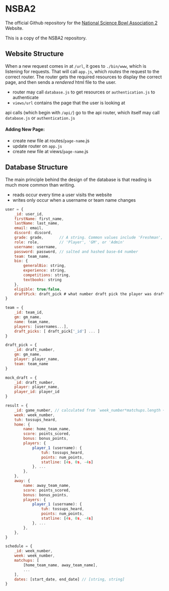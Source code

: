 # NSBA2

The official Github repository for the [National Science Bowl Association 2](https://nsba2.herokuapp.com) Website.

This is a copy of the NSBA2 repository.

## Website Structure

When a new request comes in at `/url`, it goes to `./bin/www`, which is listening for requests.
That will call `app.js`, which _routes_ the request to the correct router.
The router gets the required resources to display the correct page, and then sends a _rendered_ html file to the user.

- router may call `database.js` to get resources or `authentication.js` to authenticate
- `views/url` contains the page that the user is looking at

api calls (which begin with `/api/`) go to the api router, which itself may call `database.js` or `authentication.js`

#### Adding New Page:

- create new file at routes/`page-name`.js
- update router on `app.js`
- create new file at views/`page-name`.js

## Database Structure

The main principle behind the design of the database is that reading is much more common than writing.

- reads occur every time a user visits the website
- writes only occur when a username or team name changes

```js
user = {
    _id: user_id,
    firstName: first_name,
    lastName: last_name,
    email: email,
    discord: discord,
    grade: grade,       // A string. Common values include 'Freshman', 'Sophomore', 'Junior', 'Senior', or 'College'
    role: role,         // 'Player', 'GM', or 'Admin'
    username: username,
    password: password, // salted and hashed base-64 number
    team: team_name,
    bio: {
        generalBio: string,
        experience: string,
        competitions: string,
        textbooks: string
    },
    eligible: true/false,
    draftPick: draft_pick # what number draft pick the player was drafted at
}

team = {
    _id: team_id,
    gm: gm_name,
    name: team_name,
    players: [usernames...],
    draft_picks: [ draft_pick['_id'] ... ]
}

draft_pick = {
    _id: draft_number,
    gm: gm_name,
    player: player_name,
    team: team_name
}

mock_draft = {
    _id: draft_number,
    player: player_name,
    player_id: player_id
}

result = {
    _id: game_number, // calculated from `week_number*matchups.length + matchups.indexOf(this_game)`, but not guaranteed
    week: week_number,
    tuh: tossups_heard,
    home: {
        name: home_team_name,
        score: points_scored,
        bonus: bonus_points,
        players: {
            player_1 (username): {
                tuh: tossups_heard,
                points: num_points,
                statline: [4s, 0s, -4s]
            }, ...
        },
    },
    away: {
        name: away_team_name,
        score: points_scored,
        bonus: bonus_points,
        players: {
            player_1 (username): {
                tuh: tossups_heard,
                points: num_points,
                statline: [4s, 0s, -4s]
            }, ...
        },
    },
}

schedule = {
    _id: week_number,
    week: week_number,
    matchups: [
        [home_team_name, away_team_name],
        ...
    ],
    dates: [start_date, end_date] // [string, string]
}
```
